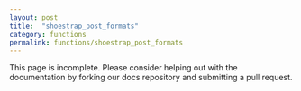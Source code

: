 ```yaml
---
layout: post
title:  "shoestrap_post_formats"
category: functions
permalink: functions/shoestrap_post_formats
---
```


This page is incomplete. Please consider helping out with the documentation by forking our docs repository and submitting a pull request.